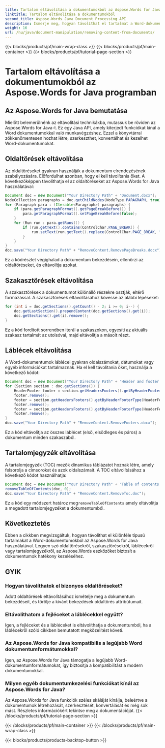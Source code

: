 ```yaml
---
title: Tartalom eltávolítása a dokumentumokból az Aspose.Words for Java programban
linktitle: Tartalom eltávolítása a dokumentumokból
second_title: Aspose.Words Java Document Processing API
description: Ismerje meg, hogyan távolíthat el tartalmat a Word-dokumentumokból Java nyelven az Aspose.Words for Java használatával. Távolítsa el az oldaltöréseket, szakasztöréseket és egyebeket. Optimalizálja dokumentumfeldolgozását.
weight: 16
url: /hu/java/document-manipulation/removing-content-from-documents/
---
```


{{< blocks/products/pf/main-wrap-class >}}
{{< blocks/products/pf/main-container >}}
{{< blocks/products/pf/tutorial-page-section >}}

# Tartalom eltávolítása a dokumentumokból az Aspose.Words for Java programban


## Az Aspose.Words for Java bemutatása

Mielőtt belemerülnénk az eltávolítási technikákba, mutassuk be röviden az Aspose.Words for Java-t. Ez egy Java API, amely kiterjedt funkciókat kínál a Word dokumentumokkal való munkavégzéshez. Ezzel a könyvtárral zökkenőmentesen hozhat létre, szerkeszthet, konvertálhat és kezelhet Word-dokumentumokat.

## Oldaltörések eltávolítása

Az oldaltöréseket gyakran használják a dokumentum elrendezésének szabályozására. Előfordulhat azonban, hogy el kell távolítania őket. A következőképpen távolíthatja el az oldaltöréseket az Aspose.Words for Java használatával:

```java
Document doc = new Document("Your Directory Path" + "Document.docx");
NodeCollection paragraphs = doc.getChildNodes(NodeType.PARAGRAPH, true);
for (Paragraph para : (Iterable<Paragraph>) paragraphs) {
    if (para.getParagraphFormat().getPageBreakBefore()) {
        para.getParagraphFormat().setPageBreakBefore(false);
    }
    for (Run run : para.getRuns()) {
        if (run.getText().contains(ControlChar.PAGE_BREAK)) {
            run.setText(run.getText().replace(ControlChar.PAGE_BREAK, ""));
        }
    }
}
doc.save("Your Directory Path" + "RemoveContent.RemovePageBreaks.docx");
```

Ez a kódrészlet végighalad a dokumentum bekezdésein, ellenőrzi az oldaltöréseket, és eltávolítja azokat.

## Szakasztörések eltávolítása

A szakasztörések a dokumentumot különálló részekre osztják, eltérő formázással. A szakasztörések eltávolításához kövesse az alábbi lépéseket:

```java
for (int i = doc.getSections().getCount() - 2; i >= 0; i--) {
    doc.getLastSection().prependContent(doc.getSections().get(i));
    doc.getSections().get(i).remove();
}
```

Ez a kód fordított sorrendben iterál a szakaszokon, egyesíti az aktuális szakasz tartalmát az utolsóval, majd eltávolítja a másolt részt.

## Láblécek eltávolítása

A Word-dokumentumok láblécei gyakran oldalszámokat, dátumokat vagy egyéb információkat tartalmaznak. Ha el kell távolítania őket, használja a következő kódot:

```java
Document doc = new Document("Your Directory Path" + "Header and footer types.docx");
for (Section section : doc.getSections()) {
    HeaderFooter footer = section.getHeadersFooters().getByHeaderFooterType(HeaderFooterType.FOOTER_FIRST);
    footer.remove();
    footer = section.getHeadersFooters().getByHeaderFooterType(HeaderFooterType.FOOTER_PRIMARY);
    footer.remove();
    footer = section.getHeadersFooters().getByHeaderFooterType(HeaderFooterType.FOOTER_EVEN);
    footer.remove();
}
doc.save("Your Directory Path" + "RemoveContent.RemoveFooters.docx");
```

Ez a kód eltávolítja az összes láblécet (első, elsődleges és páros) a dokumentum minden szakaszából.

## Tartalomjegyzék eltávolítása

A tartalomjegyzék (TOC) mezők dinamikus táblázatot hoznak létre, amely felsorolja a címsorokat és azok oldalszámait. A TOC eltávolításához a következő kódot használhatja:

```java
Document doc = new Document("Your Directory Path" + "Table of contents.docx");
removeTableOfContents(doc, 0);
doc.save("Your Directory Path" + "RemoveContent.RemoveToc.doc");
```

 Ez a kód egy módszert határoz meg`removeTableOfContents` amely eltávolítja a megadott tartalomjegyzéket a dokumentumból.


## Következtetés

Ebben a cikkben megvizsgáltuk, hogyan távolíthat el különféle típusú tartalmakat a Word-dokumentumokból az Aspose.Words for Java használatával. Legyen szó oldaltörésekről, szakasztörésekről, láblécekről vagy tartalomjegyzékről, az Aspose.Words eszközöket biztosít a dokumentumok hatékony kezeléséhez.

## GYIK

### Hogyan távolíthatok el bizonyos oldaltöréseket?

Adott oldaltörések eltávolításához ismételje meg a dokumentum bekezdéseit, és törölje a kívánt bekezdések oldaltörés attribútumait.

### Eltávolíthatom a fejléceket a láblécekkel együtt?

Igen, a fejléceket és a lábléceket is eltávolíthatja a dokumentumból, ha a láblécekről szóló cikkben bemutatott megközelítést követi.

### Az Aspose.Words for Java kompatibilis a legújabb Word dokumentumformátumokkal?

Igen, az Aspose.Words for Java támogatja a legújabb Word-dokumentumformátumokat, így biztosítja a kompatibilitást a modern dokumentumokkal.

### Milyen egyéb dokumentumkezelési funkciókat kínál az Aspose.Words for Java?

Az Aspose.Words for Java funkciók széles skáláját kínálja, beleértve a dokumentumok létrehozását, szerkesztését, konvertálását és még sok mást. Részletes információkért tekintse meg a dokumentációját.
{{< /blocks/products/pf/tutorial-page-section >}}

{{< /blocks/products/pf/main-container >}}
{{< /blocks/products/pf/main-wrap-class >}}

{{< blocks/products/products-backtop-button >}}
